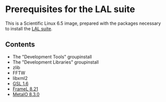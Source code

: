 Prerequisites for the LAL suite
===============================

This is a Scientific Linux 6.5 image, prepared with the packages necessary to
install the [LAL suite](https://www.lsc-group.phys.uwm.edu/daswg/docs/howto/lal-install.html).

Contents
--------

- The "Development Tools" groupinstall
- The "Development Libraries" groupinstall
- zlib
- FFTW
- libxml2
- [GSL 1.6](https://www.gnu.org/software/gsl/)
- [FrameL 8.21](http://lappweb.in2p3.fr/virgo/FrameL/)
- [MetaIO 8.3.0](https://www.lsc-group.phys.uwm.edu/daswg/projects/metaio.html)
